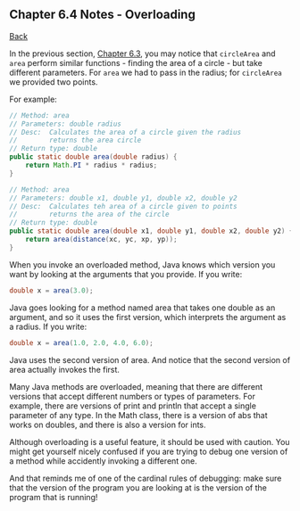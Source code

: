 ## Chapter 6.4 Notes - Overloading

[Back](../README.md)

In the previous section, [Chapter 6.3](./Chapter63.md), you may notice that ```circleArea``` 
and ```area``` perform similar functions - finding the area of a circle - but take different 
parameters.  For ```area``` we had to pass in the radius; for ```circleArea``` we provided two
points.

For example:

```java
// Method: area
// Parameters: double radius
// Desc:  Calculates the area of a circle given the radius
//        returns the area circle
// Return type: double
public static double area(double radius) {
    return Math.PI * radius * radius;
}

// Method: area
// Parameters: double x1, double y1, double x2, double y2
// Desc:  Calculates teh area of a circle given to points
//        returns the area of the circle
// Return type: double
public static double area(double x1, double y1, double x2, double y2) {
    return area(distance(xc, yc, xp, yp));
}

```


When you invoke an overloaded method, Java knows which version you want by looking at the arguments that you provide. If you write:
```java 
double x = area(3.0);
```
Java goes looking for a method named area that takes one double as an argument, and so it uses the first version, which interprets the argument as a radius. If you write:
```java
double x = area(1.0, 2.0, 4.0, 6.0);
```
Java uses the second version of area. And notice that the second version of
area actually invokes the first.

Many Java methods are overloaded, meaning that there are different versions that accept different numbers or types of parameters. For example, there are versions of print and println that accept a single parameter of any type. In the Math class, there is a version of abs that works on doubles, and there is also a version for ints.

Although overloading is a useful feature, it should be used with caution. You might get yourself nicely confused if you are trying to debug one version of a method while accidently invoking a different one.

And that reminds me of one of the cardinal rules of debugging: make sure that the version of the program you are looking at is the version of the program that is running!
